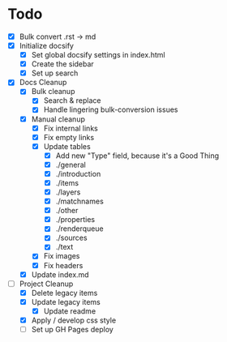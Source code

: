 # Todo

- [x] Bulk convert .rst -> md
- [x] Initialize docsify
  - [x] Set global docsify settings in index.html
  - [x] Create the sidebar
  - [x] Set up search
- [x] Docs Cleanup
  - [x] Bulk cleanup
    - [x] Search & replace
    - [x] Handle lingering bulk-conversion issues
  - [x] Manual cleanup
    - [x] Fix internal links
    - [x] Fix empty links
    - [x] Update tables
      - [x] Add new "Type" field, because it's a Good Thing
      - [x] ./general
      - [x] ./introduction
      - [x] ./items
      - [x] ./layers
      - [x] ./matchnames
      - [x] ./other
      - [x] ./properties
      - [x] ./renderqueue
      - [x] ./sources
      - [x] ./text
    - [x] Fix images
    - [x] Fix headers
  - [x] Update index.md
- [ ] Project Cleanup
  - [x] Delete legacy items
  - [x] Update legacy items
    - [x] Update readme
  - [x] Apply / develop css style
  - [ ] Set up GH Pages deploy
